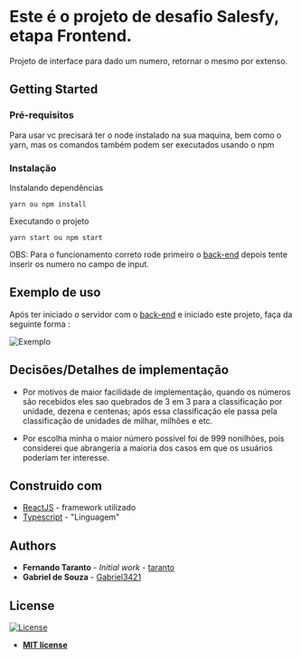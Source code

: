 # Este é o projeto de desafio Salesfy, etapa Frontend.

Projeto de interface para dado um numero, retornar o mesmo por extenso.

## Getting Started

### Pré-requisitos

Para usar vc precisará ter o node instalado na sua maquina, bem como o yarn, mas os comandos também podem ser executados usando o npm

### Instalação

Instalando dependências

```
yarn ou npm install
```

Executando o projeto

```
yarn start ou npm start
```
OBS:
Para o funcionamento correto rode primeiro o [back-end](https://github.com/Gabriel3421/SalesfyChallengeBackend) depois tente inserir os numero no campo de input.

## Exemplo de uso

  Após ter iniciado o servidor com o [back-end](https://github.com/Gabriel3421/SalesfyChallengeBackend) e iniciado este projeto, faça da seguinte forma :

![Exemplo](https://drive.google.com/file/d/1VMjlv2Jk3PnyqCNdLe5zo4pIpyfLfuaK/view?usp=sharing)



## Decisões/Detalhes de implementação

* Por motivos de maior facilidade de implementação, quando os números são recebidos eles sao quebrados de 3 em 3 para a classificação por unidade, dezena e centenas; após essa classificação ele passa pela classificação de unidades de milhar, milhões e etc.

* Por escolha minha o maior número possível foi de 999 nonilhões, pois considerei que abrangeria a maioria dos casos em que os usuários poderiam ter interesse.

## Construido com

* [ReactJS](https://reactjs.org/docs/getting-started.html) - framework utilizado
* [Typescript](https://www.typescriptlang.org/docs/home.html) - "Linguagem"

## Authors

* **Fernando Taranto** - *Initial work* - [taranto](https://github.com/taranto)
* **Gabriel de Souza** - [Gabriel3421](https://github.com/Gabriel3421)

## License

[![License](http://img.shields.io/:license-mit-blue.svg?style=flat-square)](http://badges.mit-license.org)

- **[MIT license](http://opensource.org/licenses/mit-license.php)**
